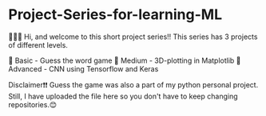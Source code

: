 # Project-Series-for-learning-ML

🙋🏽‍♀️ Hi, and welcome to this short project series!!
This series has 3 projects of different levels.

📌 Basic - Guess the word game
📌 Medium - 3D-plotting in Matplotlib
📌 Advanced - CNN using Tensorflow and Keras

Disclaimer❗❗ Guess the game was also a part of my python personal project. Still, I have uploaded the file here so you don't have to keep changing repositories.😊 
